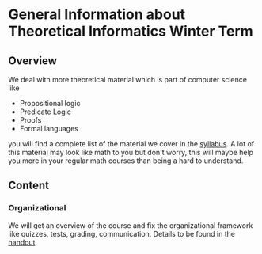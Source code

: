 # General Information about Theoretical Informatics Winter Term
## Overview
We deal with more theoretical material which is part of computer science like 

- Propositional logic
- Predicate Logic
- Proofs
- Formal languages

you will find a complete list of the material we cover in the [syllabus](Syllabus.md). A lot of this material may look like math to you but don't worry, this will maybe help you more in your regular math courses than being a hard to understand.

## Content
### Organizational
We will get an overview of the course and fix the organizational framework like quizzes, tests, grading, communication. Details to be found in the [handout](Unit01_Organizational/OrganizationalAndOverviewHandout.pdf).